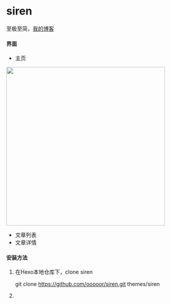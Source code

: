 # siren
至极至简，[我的博客](https://ooooor.github.io/)

#### 界面

- 主页

<img src="https://raw.githubusercontent.com/wiki/ooooor/siren/siren_index.png" width="420"/>

- 文章列表
- 文章详情

#### 安装方法

1. 在Hexo本地仓库下，clone siren



   git clone https://github.com/ooooor/siren.git themes/siren

2. 



